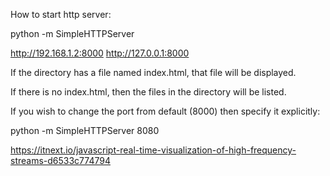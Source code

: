 How to start http server:

python -m SimpleHTTPServer

http://192.168.1.2:8000
http://127.0.0.1:8000

If the directory has a file named index.html, that file will be displayed.

If there is no index.html, then the files in the directory will be listed.

If you wish to change the port  from default (8000) then specify it explicitly:

 python -m SimpleHTTPServer 8080

https://itnext.io/javascript-real-time-visualization-of-high-frequency-streams-d6533c774794

